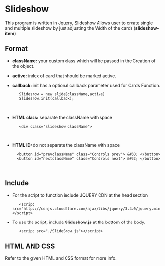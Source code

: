 # Slideshow
 This program is written in Jquery, Slideshow Allows user to create single and multiple slideshow by just adjusting the Width of the cards (**slideshow-item**) </br>
 
 ## Format  
  * **className:**  your custom class which will be passed in the Creation of the object.
  * **active:** index of card that should be marked active.
  * **callback:** init has a optional callback parameter used for Cards Function. </br>
      ```
         Slideshow = new slide(className,active)
         Slideshow.init(callback);
      ``` 
      </br>

  * **HTML class:** separate the className with space </br>
      ```
         <div class="slideshow className">
      ``` 
      </br>
  * **HTML ID:** do not separate the className with space </br>
      ```
        <button id="prevclassName" class="Controls prev"> &#60; </button>
        <button id="nextclassName" class="Controls next"> &#62; </button>
      ```
      </br>
## Include
* For the script to function include JQUERY CDN at the head section
     ```
        <script src="https://cdnjs.cloudflare.com/ajax/libs/jquery/3.4.0/jquery.min.js"></script>
     ```
* To use the script, include **Slideshow.js** at the bottom of the body.</br>
     ```
        <script src="./SlideShow.js"></script>
     ```
    
## HTML AND CSS
 Refer to the given HTML and CSS format for more info.
